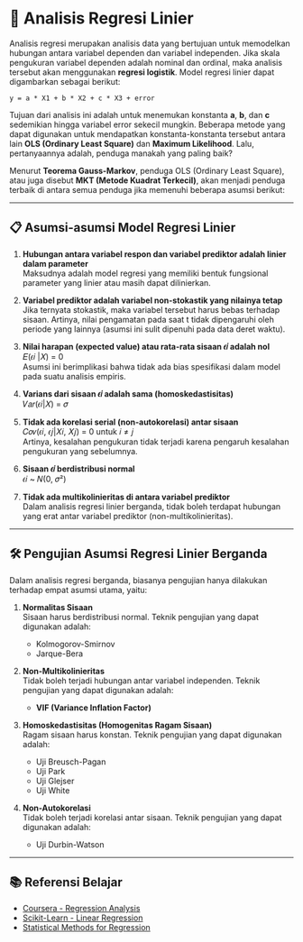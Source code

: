 
# 📘 Analisis Regresi Linier

Analisis regresi merupakan analisis data yang bertujuan untuk memodelkan hubungan antara variabel dependen dan variabel independen. Jika skala pengukuran variabel dependen adalah nominal dan ordinal, maka analisis tersebut akan menggunakan **regresi logistik**. Model regresi linier dapat digambarkan sebagai berikut:

```
y = a * X1 + b * X2 + c * X3 + error
```

Tujuan dari analisis ini adalah untuk menemukan konstanta **a**, **b**, dan **c** sedemikian hingga variabel error sekecil mungkin. Beberapa metode yang dapat digunakan untuk mendapatkan konstanta-konstanta tersebut antara lain **OLS (Ordinary Least Square)** dan **Maximum Likelihood**. Lalu, pertanyaannya adalah, penduga manakah yang paling baik?

Menurut **Teorema Gauss-Markov**, penduga OLS (Ordinary Least Square), atau juga disebut **MKT (Metode Kuadrat Terkecil)**, akan menjadi penduga terbaik di antara semua penduga jika memenuhi beberapa asumsi berikut:

---

## 📋 Asumsi-asumsi Model Regresi Linier

1. **Hubungan antara variabel respon dan variabel prediktor adalah linier dalam parameter**  
   Maksudnya adalah model regresi yang memiliki bentuk fungsional parameter yang linier atau masih dapat dilinierkan.

2. **Variabel prediktor adalah variabel non-stokastik yang nilainya tetap**  
   Jika ternyata stokastik, maka variabel tersebut harus bebas terhadap sisaan. Artinya, nilai pengamatan pada saat t tidak dipengaruhi oleh periode yang lainnya (asumsi ini sulit dipenuhi pada data deret waktu).

3. **Nilai harapan (expected value) atau rata-rata sisaan 𝜖𝑖 adalah nol**  
   𝐸(𝜖𝑖 |𝑋) = 0  
   Asumsi ini berimplikasi bahwa tidak ada bias spesifikasi dalam model pada suatu analisis empiris.

4. **Varians dari sisaan 𝜖𝑖 adalah sama (homoskedastisitas)**  
   𝑉𝑎𝑟(𝜖𝑖|𝑋) = 𝜎

5. **Tidak ada korelasi serial (non-autokorelasi) antar sisaan**  
   𝐶𝑜𝑣(𝜖𝑖, 𝜖𝑗|𝑋𝑖, 𝑋𝑗) = 0 untuk 𝑖 ≠ 𝑗  
   Artinya, kesalahan pengukuran tidak terjadi karena pengaruh kesalahan pengukuran yang sebelumnya.

6. **Sisaan 𝜖𝑖 berdistribusi normal**  
   𝜖𝑖 ~ 𝑁(0, 𝜎²)

7. **Tidak ada multikolinieritas di antara variabel prediktor**  
   Dalam analisis regresi linier berganda, tidak boleh terdapat hubungan yang erat antar variabel prediktor (non-multikolinieritas).

---

## 🛠️ Pengujian Asumsi Regresi Linier Berganda

Dalam analisis regresi berganda, biasanya pengujian hanya dilakukan terhadap empat asumsi utama, yaitu:

1. **Normalitas Sisaan**  
   Sisaan harus berdistribusi normal. Teknik pengujian yang dapat digunakan adalah:
   - Kolmogorov-Smirnov
   - Jarque-Bera

2. **Non-Multikolinieritas**  
   Tidak boleh terjadi hubungan antar variabel independen. Teknik pengujian yang dapat digunakan adalah:
   - **VIF (Variance Inflation Factor)**

3. **Homoskedastisitas (Homogenitas Ragam Sisaan)**  
   Ragam sisaan harus konstan. Teknik pengujian yang dapat digunakan adalah:
   - Uji Breusch-Pagan
   - Uji Park
   - Uji Glejser
   - Uji White

4. **Non-Autokorelasi**  
   Tidak boleh terjadi korelasi antar sisaan. Teknik pengujian yang dapat digunakan adalah:
   - Uji Durbin-Watson

---

## 📚 Referensi Belajar

- [Coursera - Regression Analysis](https://www.coursera.org/learn/regression-analysis)
- [Scikit-Learn - Linear Regression](https://scikit-learn.org/stable/modules/linear_model.html#linear-regression)
- [Statistical Methods for Regression](https://www.statistics.com/)
